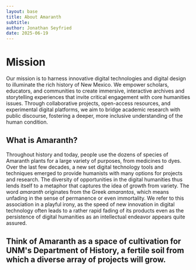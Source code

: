 ```yaml
---
layout: base
title: About Amaranth
subtitle: 
author: Jonathan Seyfried
date: 2025-06-19
---
```


# Mission
Our mission is to harness innovative digital technologies and digital design to illuminate the rich history of New Mexico. We empower scholars, educators, and communities to create immersive, interactive archives and storytelling experiences that invite critical engagement with core humanities issues. Through collaborative projects, open-access resources, and experimental digital platforms, we aim to bridge academic research with public discourse, fostering a deeper, more inclusive understanding of the human condition.

## What is Amaranth?
Throughout history and today, people use the dozens of species of Amaranth plants for a large variety of purposes, from medicines to dyes. Over the last few decades, a new set digital technology tools and techniques emerged to provide humanists with many options for projects and research. The diversity of opportunities in the digital humanities thus lends itself to a metaphor that captures the idea of growth from variety. The word _amaranth_ originates from the Greek _amarantos_, which means unfading in the sense of permanence or even immortality. We refer to this association in a playful irony, as the speed of new innovation in digital technology often leads to a rather rapid fading of its products even as the persistence of digital humanities as an intellectual endeavor appears quite assured. 

## Think of Amaranth as a space of cultivation for UNM's Department of History, a fertile soil from which a diverse array of projects will grow. 
<br><br>

